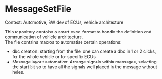 # MessageSetFile

Context: Automotive, SW dev of ECUs, vehicle architecture

This repository contains a smart excel format to handle the definition and communication of vehicle architecture.  
The file contains macros to automatise certain operations:
* dbc creation: starting from the file, one can create a dbc in 1 or 2 clicks, for the whole vehicle or for specific ECUs
* Message layout automation:  Arrange signals within messages, selecting the start bit so to have all the signals well placed in the message without holes. 
